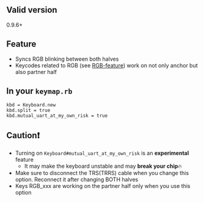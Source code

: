 ## Valid version

0.9.6+

## Feature
- Syncs RGB blinking between both halves
- Keycodes related to RGB (see [RGB-feature](https://github.com/picoruby/prk_firmware/wiki/RGB-feature)) work on not only anchor but also partner half

## In your `keymap.rb`

```
kbd = Keyboard.new
kbd.split = true
kbd.mutual_uart_at_my_own_risk = true
```

## Caution❗
- Turning on `Keyboard#mutual_uart_at_my_own_risk` is an **experimental** feature
  - It may make the keyboard unstable and may **break your chip**🔥
- Make sure to disconnect the TRS(TRRS) cable when you change this option. Reconnect it after changing BOTH halves
- Keys RGB_xxx are working on the partner half only when you use this option

